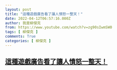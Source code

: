 ```yaml
---
layout: post
title: "這種遊戲廣告看了讓人憤怒一整天！"
date: 2022-04-12T06:57:16.000Z
author: 我是柳傑克
from: https://www.youtube.com/watch?v=zg90sIwmSW0
tags: [ 柳傑克 ]
comments: True
categories: [ 柳傑克 ]
---
```

<!--1649746636000-->
[這種遊戲廣告看了讓人憤怒一整天！](https://www.youtube.com/watch?v=zg90sIwmSW0)
------

<div>

</div>
